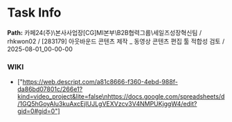 # Task Info

**Path:** 카페24(주)\본사사업장\[CG]MI본부\B2B협력그룹\세일즈성장혁신팀 / rhkwon02 / [283179] 아웃바운드 콘텐츠 제작 _ 동영상 콘텐츠 편집 툴 적합성 검토 / 2025-08-01_00-00-00

### WIKI
- ["https://web.descript.com/a81c8666-f360-4ebd-988f-da86bd07801c/266e1?kind=video_project&lite=false\nhttps://docs.google.com/spreadsheets/d/1GQ5hGoyAlu3kuAxcEjIUJLgVEXVzcv3V4NMPUKjggW4/edit?gid=0#gid=0"]

